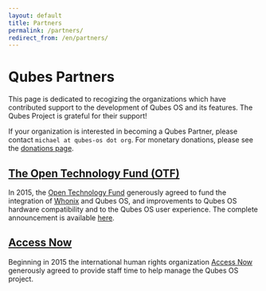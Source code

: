 ```yaml
---
layout: default
title: Partners
permalink: /partners/
redirect_from: /en/partners/
---
```


Qubes Partners
==============

This page is dedicated to recogizing the organizations which have contributed
support to the development of Qubes OS and its features. The Qubes Project is
grateful for their support!

If your organization is interested in becoming a Qubes Partner, please 
contact `michael at qubes-os dot org`. For monetary
donations, please see the [donations page](/en/donate).


[The Open Technology Fund (OTF)](https://www.opentechfund.org/)
---------------------------------------------------------------

In 2015, the [Open Technology Fund](https://www.opentechfund.org/) generously 
agreed to fund the integration of [Whonix](https://www.whonix.org/) and Qubes OS, 
and improvements to Qubes OS hardware compatibility and to the Qubes OS user experience. 
The complete announcement is available [here](http://blog.invisiblethings.org/2015/06/04/otf-funding-announcement.html).

[Access Now](https://www.accessnow.org/)
------------------------------------------------------------

Beginning in 2015 the international human rights organization [Access Now](https://www.accessnow.org/)
generously agreed to provide staff time to help manage the Qubes OS project.

